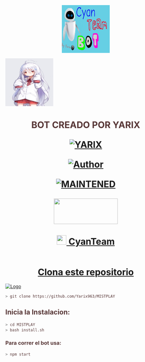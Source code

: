 <p align="center">
<img src="./src/CyanTeam.jpg" width="150" height="150"/>
</p>
<img src="./src/otaku.jpg" width="150" height="150"/>
</p>

<html><h1  style="text-align:center;"><font color="#573636"> BOT CREADO POR YARIX

<p align="center">
<a href="#"><img title="YARIX" src="https://img.shields.io/badge/CyanBot | Yarix☻-black?colorA=%23ff0000&colorB=%23000000&style=for-the-badge"></a>
</p>
<p align="center">
<a href="https://github.com/Yarix963/MISTPLAY"><img title="Author" src="https://img.shields.io/badge/author-YARIX-green?colorA=%00ff00style=for-the-badge&logo=github"></a>
</p>
<p align="center">
<a href="#"><img title="MAINTENED" src="https://img.shields.io/badge/MAINTENED-YES-blue?colorA=%23ff0000&colorB=%230000ff&style=for-the-badge"</a>
</p>
<p align="center">
<img src="https://www.crackingpro.com/uploads/team_VIP.gif" width="200" height="80"/>
</p>
<img src="https://i.imgur.com/n1zo2wL.gif" width="30" height="30"/> CyanTeam
</p>
<br />
    Clona este repositorio</h3><img src="https://raw.githubusercontent.com/othneildrew/Best-README-Template/master/images/logo.png" alt="Logo" width="20" height="20">
  </a>

```bash
> git clone https://github.com/Yarix963/MISTPLAY
```

## Inicia la Instalacion:

```bash
> cd MISTPLAY
> bash install.sh
```

### Para correr el bot usa:
```bash
> npm start
```

